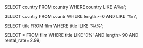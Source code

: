 SELECT country FROM country
WHERE country LIKE 'A%a';

SELECT country FROM countr
WHERE length>=6 AND LIKE '%n';

SELECT title FROM film 
WHERE title ILIKE '%t%';

SELECT * FROM film
WHERE title LIKE 'C%' AND length> 90 AND rental_rate= 2.99;

